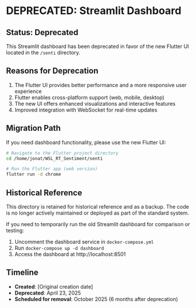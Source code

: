 # DEPRECATED: Streamlit Dashboard

## Status: Deprecated

This Streamlit dashboard has been deprecated in favor of the new Flutter UI located in the `/senti` directory.

## Reasons for Deprecation

1. The Flutter UI provides better performance and a more responsive user experience
2. Flutter enables cross-platform support (web, mobile, desktop)
3. The new UI offers enhanced visualizations and interactive features
4. Improved integration with WebSocket for real-time updates

## Migration Path

If you need dashboard functionality, please use the new Flutter UI:

```bash
# Navigate to the Flutter project directory
cd /home/jonat/WSL_RT_Sentiment/senti

# Run the Flutter app (web version)
flutter run -d chrome
```

## Historical Reference

This directory is retained for historical reference and as a backup. The code is no longer actively maintained or deployed as part of the standard system.

If you need to temporarily run the old Streamlit dashboard for comparison or testing:

1. Uncomment the dashboard service in `docker-compose.yml`
2. Run `docker-compose up -d dashboard`
3. Access the dashboard at http://localhost:8501

## Timeline

- **Created**: [Original creation date]
- **Deprecated**: April 23, 2025
- **Scheduled for removal**: October 2025 (6 months after deprecation)